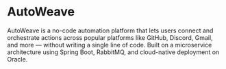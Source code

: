 # AutoWeave
AutoWeave is a no-code automation platform that lets users connect and orchestrate actions across popular platforms like GitHub, Discord, Gmail, and more — without writing a single line of code. Built on a microservice architecture using Spring Boot, RabbitMQ, and cloud-native deployment on Oracle.
